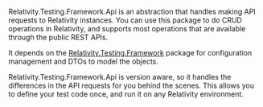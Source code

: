 Relativity.Testing.Framework.Api is an abstraction that handles making API requests to Relativity instances.
You can use this package to do CRUD operations in Relativity, and supports most operations that are available through the public REST APIs.

It depends on the [Relativity.Testing.Framework](https://probable-happiness-2926a3e8.pages.github.io) package for configuration management and DTOs to model the objects.

Relativity.Testing.Framework.Api is version aware, so it handles the differences in the API requests for you behind the scenes.
This allows you to define your test code once, and run it on any Relativity environment.